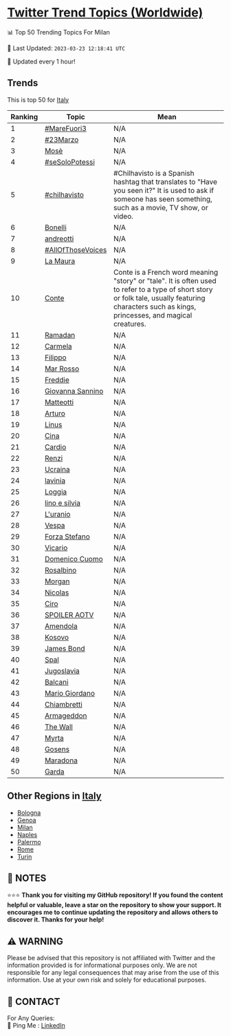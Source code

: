 [Twitter Trend Topics (Worldwide)](https://github.com/ErcinDedeoglu/Twitter-Trend-Topics)
==========


📊 Top 50 Trending Topics For Milan

📆 Last Updated: `2023-03-23 12:18:41 UTC`

🔧 Updated every 1 hour!


## Trends

This is top 50 for [Italy](</Italy>)

| Ranking | Topic | Mean |
| ------- | ------------ | ------------ |
| 1 | [#MareFuori3](http://twitter.com/search?q=%23MareFuori3) | N/A |
| 2 | [#23Marzo](http://twitter.com/search?q=%2323Marzo) | N/A |
| 3 | [Mosè](http://twitter.com/search?q=Mos%c3%a8) | N/A |
| 4 | [#seSoloPotessi](http://twitter.com/search?q=%23seSoloPotessi) | N/A |
| 5 | [#chilhavisto](http://twitter.com/search?q=%23chilhavisto) | #Chilhavisto is a Spanish hashtag that translates to "Have you seen it?" It is used to ask if someone has seen something, such as a movie, TV show, or video. |
| 6 | [Bonelli](http://twitter.com/search?q=Bonelli) | N/A |
| 7 | [andreotti](http://twitter.com/search?q=andreotti) | N/A |
| 8 | [#AllOfThoseVoices](http://twitter.com/search?q=%23AllOfThoseVoices) | N/A |
| 9 | [La Maura](http://twitter.com/search?q=La+Maura) | N/A |
| 10 | [Conte](http://twitter.com/search?q=Conte) | Conte is a French word meaning "story" or "tale". It is often used to refer to a type of short story or folk tale, usually featuring characters such as kings, princesses, and magical creatures. |
| 11 | [Ramadan](http://twitter.com/search?q=Ramadan) | N/A |
| 12 | [Carmela](http://twitter.com/search?q=Carmela) | N/A |
| 13 | [Filippo](http://twitter.com/search?q=Filippo) | N/A |
| 14 | [Mar Rosso](http://twitter.com/search?q=Mar+Rosso) | N/A |
| 15 | [Freddie](http://twitter.com/search?q=Freddie) | N/A |
| 16 | [Giovanna Sannino](http://twitter.com/search?q=Giovanna+Sannino) | N/A |
| 17 | [Matteotti](http://twitter.com/search?q=Matteotti) | N/A |
| 18 | [Arturo](http://twitter.com/search?q=Arturo) | N/A |
| 19 | [Linus](http://twitter.com/search?q=Linus) | N/A |
| 20 | [Cina](http://twitter.com/search?q=Cina) | N/A |
| 21 | [Cardio](http://twitter.com/search?q=Cardio) | N/A |
| 22 | [Renzi](http://twitter.com/search?q=Renzi) | N/A |
| 23 | [Ucraina](http://twitter.com/search?q=Ucraina) | N/A |
| 24 | [lavinia](http://twitter.com/search?q=lavinia) | N/A |
| 25 | [Loggia](http://twitter.com/search?q=Loggia) | N/A |
| 26 | [lino e silvia](http://twitter.com/search?q=lino+e+silvia) | N/A |
| 27 | [L'uranio](http://twitter.com/search?q=L%27uranio) | N/A |
| 28 | [Vespa](http://twitter.com/search?q=Vespa) | N/A |
| 29 | [Forza Stefano](http://twitter.com/search?q=Forza+Stefano) | N/A |
| 30 | [Vicario](http://twitter.com/search?q=Vicario) | N/A |
| 31 | [Domenico Cuomo](http://twitter.com/search?q=Domenico+Cuomo) | N/A |
| 32 | [Rosalbino](http://twitter.com/search?q=Rosalbino) | N/A |
| 33 | [Morgan](http://twitter.com/search?q=Morgan) | N/A |
| 34 | [Nicolas](http://twitter.com/search?q=Nicolas) | N/A |
| 35 | [Ciro](http://twitter.com/search?q=Ciro) | N/A |
| 36 | [SPOILER AOTV](http://twitter.com/search?q=SPOILER+AOTV) | N/A |
| 37 | [Amendola](http://twitter.com/search?q=Amendola) | N/A |
| 38 | [Kosovo](http://twitter.com/search?q=Kosovo) | N/A |
| 39 | [James Bond](http://twitter.com/search?q=James+Bond) | N/A |
| 40 | [Spal](http://twitter.com/search?q=Spal) | N/A |
| 41 | [Jugoslavia](http://twitter.com/search?q=Jugoslavia) | N/A |
| 42 | [Balcani](http://twitter.com/search?q=Balcani) | N/A |
| 43 | [Mario Giordano](http://twitter.com/search?q=Mario+Giordano) | N/A |
| 44 | [Chiambretti](http://twitter.com/search?q=Chiambretti) | N/A |
| 45 | [Armageddon](http://twitter.com/search?q=Armageddon) | N/A |
| 46 | [The Wall](http://twitter.com/search?q=The+Wall) | N/A |
| 47 | [Myrta](http://twitter.com/search?q=Myrta) | N/A |
| 48 | [Gosens](http://twitter.com/search?q=Gosens) | N/A |
| 49 | [Maradona](http://twitter.com/search?q=Maradona) | N/A |
| 50 | [Garda](http://twitter.com/search?q=Garda) | N/A |



## Other Regions in [Italy](</Italy>)

* [Bologna](</Italy/Bologna.md>)
* [Genoa](</Italy/Genoa.md>)
* [Milan](</Italy/Milan.md>)
* [Naples](</Italy/Naples.md>)
* [Palermo](</Italy/Palermo.md>)
* [Rome](</Italy/Rome.md>)
* [Turin](</Italy/Turin.md>)



## 📝 NOTES

⭐⭐⭐ **Thank you for visiting my GitHub repository! If you found the content helpful or valuable, leave a star on the repository to show your support. It encourages me to continue updating the repository and allows others to discover it. Thanks for your help!**


## ⚠️ WARNING

Please be advised that this repository is not affiliated with Twitter and the information provided is for informational purposes only. We are not responsible for any legal consequences that may arise from the use of this information. Use at your own risk and solely for educational purposes.


## 📨 CONTACT

 For Any Queries:  
            🏓 Ping Me : [LinkedIn](https://www.linkedin.com/in/ercindedeoglu/)
